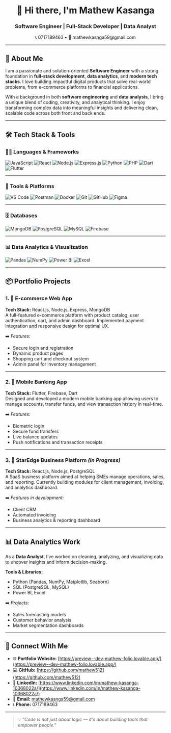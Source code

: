 <!-- Portfolio Header -->

<h1 align="center">👋 Hi there, I'm Mathew Kasanga</h1>
<h3 align="center">Software Engineer | Full-Stack Developer | Data Analyst</h3>

<p align="center">
📞 0717189463 • 📧 mathewkasnga59@gmail.com  
</p>

---

## 🚀 About Me

I am a passionate and solution-oriented **Software Engineer** with a strong foundation in **full-stack development**, **data analytics**, and **modern tech stacks**. I love building impactful digital products that solve real-world problems, from e-commerce platforms to financial applications.

With a background in both **software engineering** and **data analysis**, I bring a unique blend of coding, creativity, and analytical thinking. I enjoy transforming complex data into meaningful insights and delivering clean, scalable code across both front and back ends.

---

## 🛠️ Tech Stack & Tools

### 👨‍💻 Languages & Frameworks
![JavaScript](https://img.shields.io/badge/-JavaScript-F7DF1E?style=flat&logo=javascript&logoColor=black)
![React](https://img.shields.io/badge/-React-61DAFB?style=flat&logo=react&logoColor=black)
![Node.js](https://img.shields.io/badge/-Node.js-339933?style=flat&logo=node.js&logoColor=white)
![Express.js](https://img.shields.io/badge/-Express.js-000000?style=flat&logo=express&logoColor=white)
![Python](https://img.shields.io/badge/-Python-3776AB?style=flat&logo=python&logoColor=white)
![PHP](https://img.shields.io/badge/-PHP-777BB4?style=flat&logo=php&logoColor=white)
![Dart](https://img.shields.io/badge/-Dart-0175C2?style=flat&logo=dart&logoColor=white)
![Flutter](https://img.shields.io/badge/-Flutter-02569B?style=flat&logo=flutter&logoColor=white)

---

### 🧰 Tools & Platforms
![VS Code](https://img.shields.io/badge/-VS%20Code-007ACC?style=flat&logo=visual-studio-code&logoColor=white)
![Postman](https://img.shields.io/badge/-Postman-FF6C37?style=flat&logo=postman&logoColor=white)
![Docker](https://img.shields.io/badge/-Docker-2496ED?style=flat&logo=docker&logoColor=white)
![Git](https://img.shields.io/badge/-Git-F05032?style=flat&logo=git&logoColor=white)
![GitHub](https://img.shields.io/badge/-GitHub-181717?style=flat&logo=github&logoColor=white)
![Figma](https://img.shields.io/badge/-Figma-F24E1E?style=flat&logo=figma&logoColor=white)

---

### 🗄️ Databases
![MongoDB](https://img.shields.io/badge/-MongoDB-47A248?style=flat&logo=mongodb&logoColor=white)
![PostgreSQL](https://img.shields.io/badge/-PostgreSQL-336791?style=flat&logo=postgresql&logoColor=white)
![MySQL](https://img.shields.io/badge/-MySQL-4479A1?style=flat&logo=mysql&logoColor=white)
![Firebase](https://img.shields.io/badge/-Firebase-FFCA28?style=flat&logo=firebase&logoColor=black)

---

### 📊 Data Analytics & Visualization
![Pandas](https://img.shields.io/badge/-Pandas-150458?style=flat&logo=pandas&logoColor=white)
![NumPy](https://img.shields.io/badge/-NumPy-013243?style=flat&logo=numpy&logoColor=white)
![Power BI](https://img.shields.io/badge/-Power%20BI-F2C811?style=flat&logo=power-bi&logoColor=black)
![Excel](https://img.shields.io/badge/-Excel-217346?style=flat&logo=microsoft-excel&logoColor=white)


---

## 📦 Portfolio Projects

### 1. 🛒 E-commerce Web App  
**Tech Stack:** React.js, Node.js, Express, MongoDB  
A full-featured e-commerce platform with product catalog, user authentication, cart, and admin dashboard. Implemented payment integration and responsive design for optimal UX.

➡️ *Features:*  
- Secure login and registration  
- Dynamic product pages  
- Shopping cart and checkout system  
- Admin panel for inventory management  

---

### 2. 📱 Mobile Banking App  
**Tech Stack:** Flutter, Firebase, Dart  
Designed and developed a modern mobile banking app allowing users to manage accounts, transfer funds, and view transaction history in real-time.

➡️ *Features:*  
- Biometric login  
- Secure fund transfers  
- Live balance updates  
- Push notifications and transaction receipts  

---

### 3. 🚀 StarEdge Business Platform *(In Progress)*  
**Tech Stack:** React.js, Node.js, PostgreSQL  
A SaaS business platform aimed at helping SMEs manage operations, sales, and reporting. Currently building modules for client management, invoicing, and analytics dashboard.

➡️ *Features in development:*  
- Client CRM  
- Automated invoicing  
- Business analytics & reporting dashboard  

---

## 📊 Data Analytics Work

As a **Data Analyst**, I’ve worked on cleaning, analyzing, and visualizing data to uncover insights and inform decision-making.

**Tools & Libraries:**  
- Python (Pandas, NumPy, Matplotlib, Seaborn)  
- SQL (PostgreSQL, MySQL)  
- Power BI, Excel

➡️ *Projects:*  
- Sales forecasting models  
- Customer behavior analysis  
- Market segmentation dashboards  

---

## 🔗 Connect With Me

- 🌐 **Portfolio Website:** [https://preview--dev-mathew-folio.lovable.app/](https://preview--dev-mathew-folio.lovable.app/)  
- 💻 **GitHub:** [https://github.com/mathew512](https://github.com/mathew512)  
- 💼 **LinkedIn:** [https://www.linkedin.com/in/mathew-kasanga-10368022a/](https://www.linkedin.com/in/mathew-kasanga-10368022a/)  
- 📧 **Email:** mathewkasnga59@gmail.com  
- 📞 **Phone:** 0717189463  

---

> 💡 *"Code is not just about logic — it's about building tools that empower people."*

